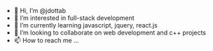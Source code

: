 - 👋 Hi, I’m @jdottab
- 👀 I’m interested in full-stack development
- 🌱 I’m currently learning javascript, jquery, react.js
- 💞️ I’m looking to collaborate on web development and c++ projects
- 📫 How to reach me ...

<!---
jdottab/jdottab is a ✨ special ✨ repository because its `README.md` (this file) appears on your GitHub profile.
You can click the Preview link to take a look at your changes.
--->
